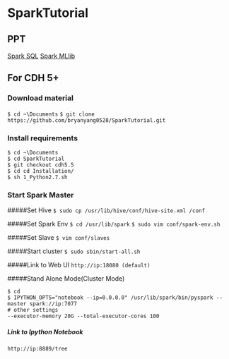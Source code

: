 # SparkTutorial

## PPT

[Spark SQL](http://www.slideshare.net/liweiyang5/spark-sql-for-training)
[Spark MLlib](http://www.slideshare.net/liweiyang5/spark-mllib-training-material)

## For CDH 5+

### Download material
`$ cd ~\Documents`
`$ git clone https://github.com/bryanyang0528/SparkTutorial.git`

### Install requirements

```
$ cd ~\Documents
$ cd SparkTutorial
$ git checkout cdh5.5
$ cd cd Installation/
$ sh 1_Python2.7.sh 
```

### Start Spark Master

#####Set Hive
`$ sudo cp /usr/lib/hive/conf/hive-site.xml /conf`

#####Set Spark Env
`$ cd /usr/lib/spark`
`$ sudo vim conf/spark-env.sh`

#####Set Slave
`$ vim conf/slaves`

#####Start cluster
`$ sudo sbin/start-all.sh `

#####Link to Web UI
`http://ip:18080 (default)`

#####Stand Alone Mode(Cluster Mode)
```
$ cd
$ IPYTHON_OPTS="notebook --ip=0.0.0.0" /usr/lib/spark/bin/pyspark --master spark://ip:7077
# other settings
--executor-memory 20G --total-executor-cores 100 
```
##### Link to Ipython Notebook
`http://ip:8889/tree`

